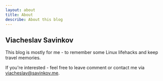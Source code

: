 ```yaml
---
layout: about
title: About
describe: About this blog
---
```

## Viacheslav Savinkov

This blog is mostly for me - to remember some Linux lifehacks and keep travel memories.

If you're interested - feel free to leave comment or contact me via [viacheslav@savinkov.me](mailto:viacheslav@savinkov.me).
